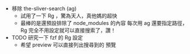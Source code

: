 - 移除 the-sliver-search (ag)
	- 試用了一下 Rg ，驚為天人，真他媽的超快
	- 最棒的是還預設排除了 node_modules 的內容
	  每次用 ag 還要指定路徑，Rg 完全不用設定就可以直接搜索了，讚！
- TODO 研究一下 fzf 的 Rg 設定
	- 希望 preview 可以直接列出搜尋到的 預覽